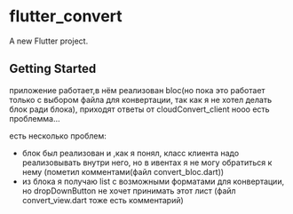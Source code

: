 # flutter_convert

A new Flutter project.

## Getting Started

приложение работает,в нём реализован bloc(но пока это работает только с выбором файла для конвертации, так как я не хотел делать блок ради блока), приходят ответы от cloudConvert_client нооо есть проблемма...

есть несколько проблем:

- блок был реализован и ,как я понял, класс клиента надо реализовывать внутри него, но в ивентах я не могу обратиться к нему (пометил комментами(файл convert_bloc.dart))
- из блока я получаю list с возможными форматами для конвертации, но dropDownButton не хочет принимать этот лист (файл convert_view.dart тоже есть комментарий)

